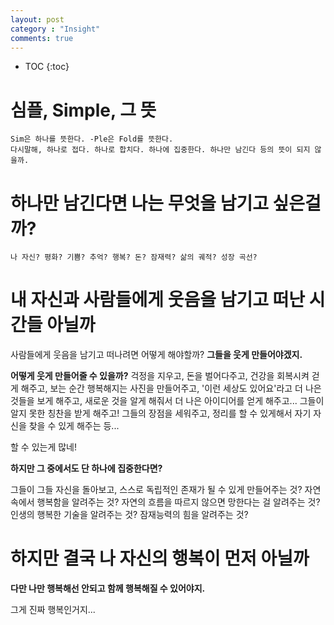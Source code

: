 ```yaml
---
layout: post
category : "Insight"
comments: true
---
```


* TOC
{:toc}

# 심플, Simple, 그 뜻

    Sim은 하나를 뜻한다. -Ple은 Fold를 뜻한다.
    다시말해, 하나로 접다. 하나로 합치다. 하나에 집중한다. 하나만 남긴다 등의 뜻이 되지 않을까.

# 하나만 남긴다면 나는 무엇을 남기고 싶은걸까?

    나 자신? 평화? 기쁨? 추억? 행복? 돈? 잠재력? 삶의 궤적? 성장 곡선?


# 내 자신과 사람들에게 웃음을 남기고 떠난 시간들 아닐까

사람들에게 웃음을 남기고 떠나려면 어떻게 해야할까?
**그들을 웃게 만들어야겠지.**

**어떻게 웃게 만들어줄 수 있을까?**
걱정을 지우고, 돈을 벌어다주고, 건강을 회복시켜 걷게 해주고, 보는 순간 행복해지는 사진을 만들어주고, '이런 세상도 있어요'라고 더 나은 것들을 보게 해주고, 새로운 것을 알게 해줘서 더 나은 아이디어를 얻게 해주고... 그들이 알지 못한 칭찬을 받게 해주고! 그들의 장점을 세워주고, 정리를 할 수 있게해서 자기 자신을 찾을 수 있게 해주는 등...

할 수 있는게 많네!

**하지만 그 중에서도 단 하나에 집중한다면?**

그들이 그들 자신을 돌아보고, 스스로 독립적인 존재가 될 수 있게 만들어주는 것? 자연속에서 행복함을 알려주는 것? 자연의 흐름을 따르지 않으면 망한다는 걸 알려주는 것? 인생의 행복한 기술을 알려주는 것? 잠재능력의 힘을 알려주는 것?

# 하지만 결국 나 자신의 행복이 먼저 아닐까

**다만 나만 행복해선 안되고 함께 행복해질 수 있어야지.**

그게 진짜 행복인거지...

